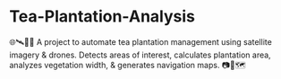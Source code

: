 # Tea-Plantation-Analysis
🌐🛰️🌱🚁 A project to automate tea plantation management using satellite imagery &amp; drones. Detects areas of interest, calculates plantation area, analyzes vegetation width, &amp; generates navigation maps. 📷🌿🗺️
